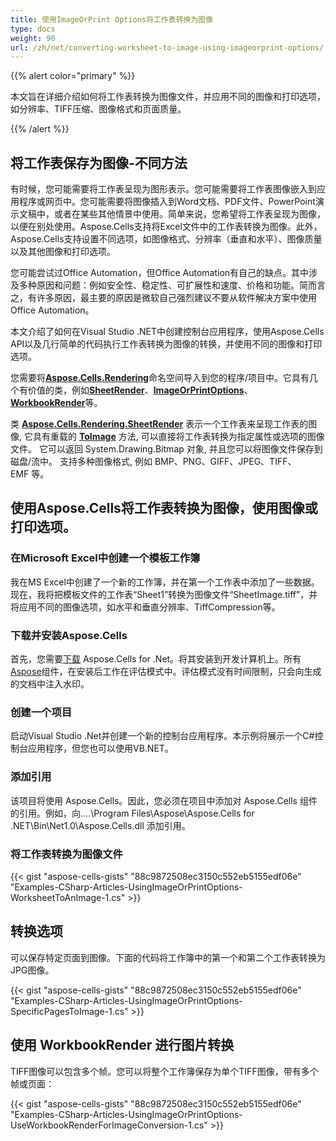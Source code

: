```yaml
---
title: 使用ImageOrPrint Options将工作表转换为图像
type: docs
weight: 90
url: /zh/net/converting-worksheet-to-image-using-imageorprint-options/
---
```


{{% alert color="primary" %}}

本文旨在详细介绍如何将工作表转换为图像文件，并应用不同的图像和打印选项，如分辨率、TIFF压缩、图像格式和页面质量。

{{% /alert %}}

## **将工作表保存为图像-不同方法**

有时候，您可能需要将工作表呈现为图形表示。您可能需要将工作表图像嵌入到应用程序或网页中。您可能需要将图像插入到Word文档、PDF文件、PowerPoint演示文稿中，或者在某些其他情景中使用。简单来说，您希望将工作表呈现为图像，以便在别处使用。Aspose.Cells支持将Excel文件中的工作表转换为图像。此外，Aspose.Cells支持设置不同选项，如图像格式、分辨率（垂直和水平）、图像质量以及其他图像和打印选项。

您可能尝试过Office Automation，但Office Automation有自己的缺点。其中涉及多种原因和问题：例如安全性、稳定性、可扩展性和速度、价格和功能。简而言之，有许多原因，最主要的原因是微软自己强烈建议不要从软件解决方案中使用Office Automation。

本文介绍了如何在Visual Studio .NET中创建控制台应用程序，使用Aspose.Cells API以及几行简单的代码执行工作表转换为图像的转换，并使用不同的图像和打印选项。

您需要将[**Aspose.Cells.Rendering**](https://reference.aspose.com/cells/net/aspose.cells.rendering)命名空间导入到您的程序/项目中。它具有几个有价值的类，例如[**SheetRender**](https://reference.aspose.com/cells/net/aspose.cells.rendering/sheetrender)、[**ImageOrPrintOptions**](https://reference.aspose.com/cells/net/aspose.cells.rendering/imageorprintoptions)、[**WorkbookRender**](https://reference.aspose.com/cells/net/aspose.cells.rendering/workbookrender)等。

类 [**Aspose.Cells.Rendering.SheetRender**](https://reference.aspose.com/cells/net/aspose.cells.rendering/sheetrender) 表示一个工作表来呈现工作表的图像, 它具有重载的 [**ToImage**](https://reference.aspose.com/cells/net/aspose.cells.rendering/sheetrender/methods/toimage/index) 方法, 可以直接将工作表转换为指定属性或选项的图像文件。 它可以返回 System.Drawing.Bitmap 对象, 并且您可以将图像文件保存到磁盘/流中。 支持多种图像格式, 例如 BMP、PNG、GIFF、JPEG、TIFF、EMF 等。

## **使用Aspose.Cells将工作表转换为图像，使用图像或打印选项。**

### **在Microsoft Excel中创建一个模板工作簿**

我在MS Excel中创建了一个新的工作簿，并在第一个工作表中添加了一些数据。现在，我将把模板文件的工作表“Sheet1”转换为图像文件“SheetImage.tiff”，并将应用不同的图像选项，如水平和垂直分辨率、TiffCompression等。

### **下载并安装Aspose.Cells**

首先，您需要[下载](https://downloads.aspose.com/cells/net) Aspose.Cells for .Net。将其安装到开发计算机上。所有[Aspose](http://www.aspose.com/)组件，在安装后工作在评估模式中。评估模式没有时间限制，只会向生成的文档中注入水印。

### **创建一个项目**

启动Visual Studio .Net并创建一个新的控制台应用程序。本示例将展示一个C#控制台应用程序，但您也可以使用VB.NET。

### **添加引用**

该项目将使用 Aspose.Cells。因此，您必须在项目中添加对 Aspose.Cells 组件的引用。例如，向….\Program Files\Aspose\Aspose.Cells for .NET\Bin\Net1.0\Aspose.Cells.dll 添加引用。

### **将工作表转换为图像文件**

{{< gist "aspose-cells-gists" "88c9872508ec3150c552eb5155edf06e" "Examples-CSharp-Articles-UsingImageOrPrintOptions-WorksheetToAnImage-1.cs" >}}

## **转换选项**

可以保存特定页面到图像。下面的代码将工作簿中的第一个和第二个工作表转换为JPG图像。

{{< gist "aspose-cells-gists" "88c9872508ec3150c552eb5155edf06e" "Examples-CSharp-Articles-UsingImageOrPrintOptions-SpecificPagesToImage-1.cs" >}}

## **使用 WorkbookRender 进行图片转换**

TIFF图像可以包含多个帧。您可以将整个工作簿保存为单个TIFF图像，带有多个帧或页面：

{{< gist "aspose-cells-gists" "88c9872508ec3150c552eb5155edf06e" "Examples-CSharp-Articles-UsingImageOrPrintOptions-UseWorkbookRenderForImageConversion-1.cs" >}}

